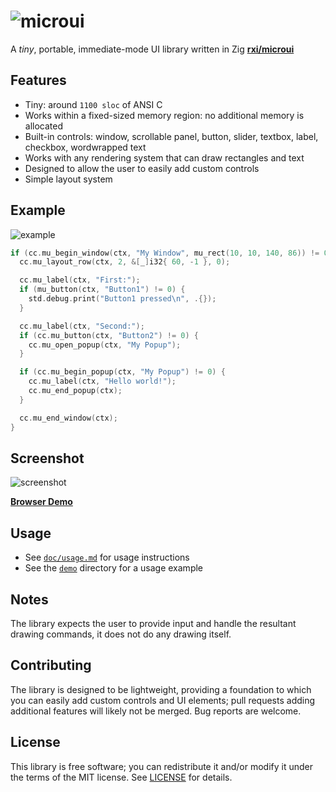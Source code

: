 # ![microui](https://user-images.githubusercontent.com/3920290/75171571-be83c500-5723-11ea-8a50-504cc2ae1109.png)
A *tiny*, portable, immediate-mode UI library written in Zig
[**rxi/microui**](https://github.com/rxi/microui)  
## Features
* Tiny: around `1100 sloc` of ANSI C
* Works within a fixed-sized memory region: no additional memory is allocated
* Built-in controls: window, scrollable panel, button, slider, textbox, label,
  checkbox, wordwrapped text
* Works with any rendering system that can draw rectangles and text
* Designed to allow the user to easily add custom controls
* Simple layout system

## Example
![example](https://user-images.githubusercontent.com/3920290/75187058-2b598800-5741-11ea-9358-38caf59f8791.png)
```c
if (cc.mu_begin_window(ctx, "My Window", mu_rect(10, 10, 140, 86)) != 0) {
  cc.mu_layout_row(ctx, 2, &[_]i32{ 60, -1 }, 0);

  cc.mu_label(ctx, "First:");
  if (mu_button(ctx, "Button1") != 0) {
    std.debug.print("Button1 pressed\n", .{});
  }

  cc.mu_label(ctx, "Second:");
  if (cc.mu_button(ctx, "Button2") != 0) {
    cc.mu_open_popup(ctx, "My Popup");
  }

  if (cc.mu_begin_popup(ctx, "My Popup") != 0) {
    cc.mu_label(ctx, "Hello world!");
    cc.mu_end_popup(ctx);
  }

  cc.mu_end_window(ctx);
}
```

## Screenshot
![screenshot](https://user-images.githubusercontent.com/3920290/75188642-63ae9580-5744-11ea-9eee-d753ff5c0aa7.png)

[**Browser Demo**](https://floooh.github.io/sokol-html5/sgl-microui-sapp.html)

## Usage
* See [`doc/usage.md`](doc/usage.md) for usage instructions
* See the [`demo`](demo) directory for a usage example

## Notes
The library expects the user to provide input and handle the resultant drawing
commands, it does not do any drawing itself.

## Contributing
The library is designed to be lightweight, providing a foundation to which you
can easily add custom controls and UI elements; pull requests adding additional
features will likely not be merged. Bug reports are welcome.

## License
This library is free software; you can redistribute it and/or modify it under
the terms of the MIT license. See [LICENSE](LICENSE) for details.

